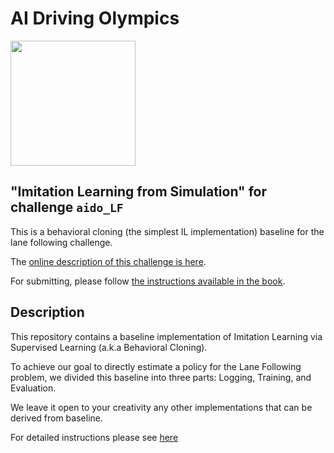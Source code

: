 # AI Driving Olympics

<a href="http://aido.duckietown.org"><img width="200" src="https://www.duckietown.org/wp-content/uploads/2018/07/AIDO-768x512.png"/></a>


## "Imitation Learning from Simulation" for challenge `aido_LF`

This is a behavioral cloning (the simplest IL implementation) baseline for the lane following challenge.

The [online description of this challenge is here][online].

For submitting, please follow [the instructions available in the book][book].

[book]: http://docs.duckietown.org/daffy/AIDO/out/

[online]: https://challenges.duckietown.org/

## Description

This repository contains a baseline implementation of Imitation Learning via Supervised Learning (a.k.a Behavioral Cloning).

To achieve our goal to directly estimate a policy for the Lane Following problem, we divided this baseline into three parts:
Logging, Training, and Evaluation.

We leave it open to your creativity any other implementations that can be derived from baseline.

For detailed instructions please see [here](http://docs.duckietown.org/daffy/AIDO/out/embodied_il_sim.html)
